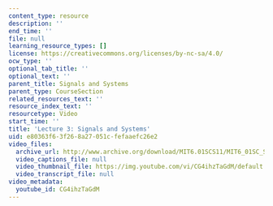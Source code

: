 ```yaml
---
content_type: resource
description: ''
end_time: ''
file: null
learning_resource_types: []
license: https://creativecommons.org/licenses/by-nc-sa/4.0/
ocw_type: ''
optional_tab_title: ''
optional_text: ''
parent_title: Signals and Systems
parent_type: CourseSection
related_resources_text: ''
resource_index_text: ''
resourcetype: Video
start_time: ''
title: 'Lecture 3: Signals and Systems'
uid: e80363f6-3f26-8a27-051c-fefaaefc26e2
video_files:
  archive_url: http://www.archive.org/download/MIT6.01SCS11/MIT6_01SC_S11_lec03_300k.mp4
  video_captions_file: null
  video_thumbnail_file: https://img.youtube.com/vi/CG4ihzTaGdM/default.jpg
  video_transcript_file: null
video_metadata:
  youtube_id: CG4ihzTaGdM
---
```

